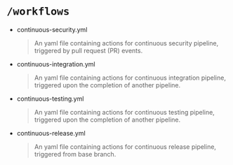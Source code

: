 # `/workflows`

- continuous-security.yml
  > An yaml file containing actions for continuous security pipeline, triggered by pull request (PR) events.

- continuous-integration.yml
  > An yaml file containing actions for continuous integration pipeline, triggered upon the completion of another pipeline.

- continuous-testing.yml
  > An yaml file containing actions for continuous testing pipeline, triggered upon the completion of another pipeline.

- continuous-release.yml
  > An yaml file containing actions for continuous release pipeline, triggered from base branch.
